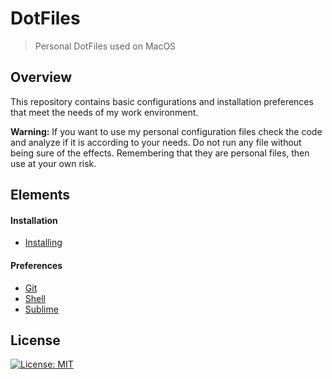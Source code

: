 # DotFiles
> Personal DotFiles used on MacOS

## Overview
This repository contains basic configurations and installation preferences that meet the needs of my work environment.

**Warning:** If you want to use my personal configuration files check the code and analyze if it is according to your needs. Do not run any file without being sure of the effects. Remembering that they are personal files, then use at your own risk.

## Elements
#### Installation
- [Installing](install/)

#### Preferences
- [Git](git/)
- [Shell](shell/)
- [Sublime](sublime/)

## License
[![License: MIT](https://img.shields.io/badge/License-MIT-blue.svg)](./LICENSE)
